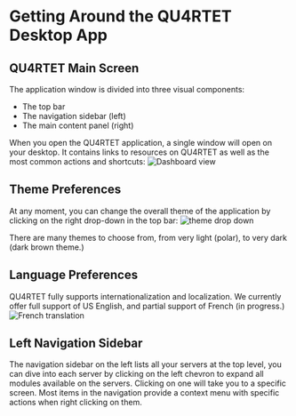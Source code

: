 # Getting Around the QU4RTET Desktop App

## QU4RTET Main Screen

The application window is divided into three visual components:

* The top bar
* The navigation sidebar (left)
* The main content panel (right)

When you open the QU4RTET application, a single window will open on your desktop. It contains links to resources on QU4RTET as well as the most common actions and shortcuts:
![Dashboard view](https://gitlab.com/lduros/quartet-ui/raw/master/docs/screenshots/main-screen/1.png)

## Theme Preferences

At any moment, you can change the overall theme of the application by clicking on the right drop-down in the top bar:
![theme drop down](https://gitlab.com/lduros/quartet-ui/raw/master/docs/screenshots/main-screen/3.png)

There are many themes to choose from, from very light (polar), to very dark (dark brown theme.)

## Language Preferences

QU4RTET fully supports internationalization and localization. We currently offer full support of US English, and partial support of French (in progress.)
![French translation](https://gitlab.com/lduros/quartet-ui/raw/master/docs/screenshots/main-screen/7.png)

## Left Navigation Sidebar

The navigation sidebar on the left lists all your servers at the top level, you can dive into each server by clicking on the left chevron to expand all modules available on the servers. Clicking on one will take you to a specific screen. Most items in the navigation provide a context menu with specific actions when right clicking on them.

